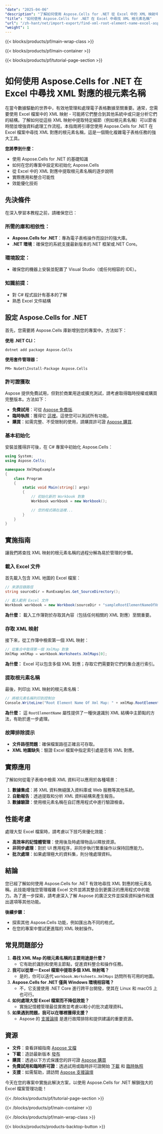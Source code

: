 ```yaml
---
"date": "2025-04-06"
"description": "了解如何使用 Aspose.Cells for .NET 從 Excel 中的 XML 映射中高效提取根元素名稱。本逐步指南可增強您的資料處理工作流程。"
"title": "如何使用 Aspose.Cells for .NET 在 Excel 中尋找 XML 根元素名稱"
"url": "/zh-hant/net/import-export/find-xml-root-element-name-excel-aspose-cells-net/"
"weight": 1
---
```


{{< blocks/products/pf/main-wrap-class >}}

{{< blocks/products/pf/main-container >}}

{{< blocks/products/pf/tutorial-page-section >}}


# 如何使用 Aspose.Cells for .NET 在 Excel 中尋找 XML 對應的根元素名稱

在當今數據驅動的世界中，有效地管理和處理電子表格數據至關重要。通常，您需要使用 Excel 檔案中的 XML 映射 - 可能將它們整合到其他系統中或只是分析它們的結構。了解如何從這些 XML 映射中提取特定細節（例如根元素名稱）可以節省時間並增強資料處理工作流程。本指南將引導您使用 Aspose.Cells for .NET 在 Excel 檔案中尋找 XML 對應的根元素名稱，這是一個簡化複雜電子表格任務的強大工具。

**您將學到什麼：**
- 使用 Aspose.Cells for .NET 的基礎知識
- 如何在您的專案中設定和初始化 Aspose.Cells
- 從 Excel 中的 XML 對應中提取根元素名稱的逐步說明
- 實際應用和整合可能性
- 效能優化技術

## 先決條件

在深入學習本教程之前，請確保您已：

### 所需的庫和相依性：
- **Aspose.Cells for .NET**：專為電子表格操作而設計的強大庫。
- **.NET 環境**：確保您的系統支援最新版本的.NET 框架或.NET Core。

### 環境設定：
- 確保您的機器上安裝並配置了 Visual Studio（或任何相容的 IDE）。

### 知識前提：
- 對 C# 程式設計有基本的了解
- 熟悉 Excel 文件結構

## 設定 Aspose.Cells for .NET

首先，您需要將 Aspose.Cells 庫新增到您的專案中。方法如下：

**使用 .NET CLI：**
```shell
dotnet add package Aspose.Cells
```

**使用套件管理器：**
```plaintext
PM> NuGet\Install-Package Aspose.Cells
```

### 許可證獲取

Aspose 提供免費試用，但對於商業用途或擴充測試，請考慮取得臨時授權或購買完整版本。方法如下：
- **免費試用**：可從 [Aspose 免費版](https://releases。aspose.com/cells/net/).
- **臨時執照**：獲得它 [這裡](https://purchase.aspose.com/temporary-license/)。這使您可以測試所有功能。
- **購買**：如需完整、不受限制的使用，請購買許可證 [Aspose 購買](https://purchase。aspose.com/buy).

### 基本初始化

安裝並獲得許可後，在 C# 專案中初始化 Aspose.Cells：

```csharp
using System;
using Aspose.Cells;

namespace XmlMapExample
{
    class Program
    {
        static void Main(string[] args)
        {
            // 初始化新的 Workbook 對象
            Workbook workbook = new Workbook();
            
            // 您的程式碼在這裡...
        }
    }
}
```

## 實施指南

讓我們將查找 XML 映射的根元素名稱的過程分解為易於管理的步驟。

### 載入 Excel 文件

首先載入包含 XML 地圖的 Excel 檔案：

```csharp
// 來源目錄路徑
string sourceDir = RunExamples.Get_SourceDirectory();

// 載入範例 Excel 文件
Workbook workbook = new Workbook(sourceDir + "sampleRootElementNameOfXmlMap.xlsx");
```

**為什麼：** 載入工作簿對於存取其內容（包括任何相關的 XML 對應）至關重要。

### 存取 XML 映射

接下來，從工作簿中檢索第一個 XML 映射：

```csharp
// 從集合中取得第一個 XmlMap 對象
XmlMap xmlMap = workbook.Worksheets.XmlMaps[0];
```

**為什麼：** Excel 可以包含多個 XML 對應；存取它們需要對它們的集合進行索引。

### 提取根元素名稱

最後，列印出 XML 映射的根元素名稱：

```csharp
// 將根元素名稱列印到控制台
Console.WriteLine("Root Element Name Of Xml Map: " + xmlMap.RootElementName);
```

**為什麼：** 這 `RootElementName` 屬性提供了一種快速識別 XML 結構中主節點的方法，有助於進一步處理。

### 故障排除提示
- **文件路徑問題**：確保檔案路徑正確且可存取。
- **XML 地圖缺失**：驗證 Excel 檔案中指定索引處是否有 XML 對應。

## 實際應用

了解如何從電子表格中檢索 XML 資料可以應用於各種場景：
1. **數據集成**：將 XML 資料無縫匯入資料庫或 Web 服務等其他系統。
2. **自動報告**：透過提取和分析 XML 資料結構來產生報告。
3. **數據驗證**：使用根元素名稱在自訂應用程式中進行驗證檢查。

## 性能考慮

處理大型 Excel 檔案時，請考慮以下技巧來優化效能：
- **高效率的記憶體管理**：使用後及時處理物品以釋放資源。
- **非同步處理**：對於 UI 應用程序，非同步執行繁重操作以保持回應能力。
- **批次處理**：如果處理極大的資料集，則分塊處理資料。

## 結論

您已經了解如何使用 Aspose.Cells for .NET 有效地尋找 XML 對應的根元素名稱。此技能增強您管理複雜 Excel 文件並將其整合到更廣泛的應用程式中的能力。為了進一步探索，請考慮深入了解 Aspose 的廣泛文件並探索資料操作和匯出選項等其他功能。

**後續步驟：**
- 探索其他 Aspose.Cells 功能，例如匯出為不同的格式。
- 在您的專案中嘗試更進階的 XML 映射操作。

## 常見問題部分

1. **尋找 XML Map 的根元素名稱的主要用途是什麼？**
   - 它有助於識別和使用主節點，促進資料整合和操作任務。
2. **我可以從單一 Excel 檔案中提取多個 XML 映射嗎？**
   - 是的，你可以迭代 `workbook.Worksheets.XmlMaps` 訪問所有可用的地圖。
3. **Aspose.Cells for .NET 僅與 Windows 環境相容嗎？**
   - 不，它支援使用 .NET Core 進行跨平台開發，使其在 Linux 和 macOS 上也可行。
4. **如何處理大型 Excel 檔案而不降低效能？**
   - 實施記憶體管理最佳實務並考慮以較小的批次處理資料。
5. **如果遇到問題，我可以在哪裡獲得支援？**
   - Aspose 的 [支援論壇](https://forum.aspose.com/c/cells/9) 是進行故障排除和提供建議的重要資源。

## 資源
- **文件**：查看詳細指南 [Aspose 文檔](https://reference.aspose.com/cells/net/)
- **下載**：造訪最新版本 [發布](https://releases.aspose.com/cells/net/)
- **購買**：透過以下方式保護您的許可證 [Aspose 購買](https://purchase.aspose.com/buy)
- **免費試用和臨時許可證**：透過試用或臨時許可證開始 [下載](https://releases.aspose.com/cells/net/) 和 [臨時執照](https://purchase.aspose.com/temporary-license/)
- **支援**：如需幫助，請訪問 [Aspose 支援論壇](https://forum.aspose.com/c/cells/9)

今天在您的專案中實施此解決方案，以使用 Aspose.Cells for .NET 解鎖強大的 Excel 檔案管理功能！

{{< /blocks/products/pf/tutorial-page-section >}}

{{< /blocks/products/pf/main-container >}}

{{< /blocks/products/pf/main-wrap-class >}}

{{< blocks/products/products-backtop-button >}}